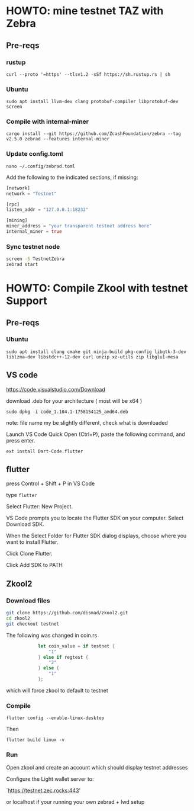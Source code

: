 # HOWTO: mine testnet TAZ with Zebra

## Pre-reqs

### rustup 

`curl --proto '=https' --tlsv1.2 -sSf https://sh.rustup.rs | sh`

### Ubuntu

`sudo apt install llvm-dev clang protobuf-compiler libprotobuf-dev screen`


### Compile with internal-miner

`cargo install --git https://github.com/ZcashFoundation/zebra --tag v2.5.0 zebrad --features internal-miner`


### Update config.toml

`nano ~/.config/zebrad.toml`

Add the following to the indicated sections, if missing:

```rust
[network]
network = "Testnet"

[rpc]
listen_addr = "127.0.0.1:18232"

[mining]
miner_address = "your transparent testnet address here"
internal_miner = true 
```

### Sync testnet node

```bash
screen -S TestnetZebra
zebrad start
```

# HOWTO: Compile Zkool with testnet Support


## Pre-reqs


### Ubuntu

`sudo apt install clang cmake git ninja-build pkg-config libgtk-3-dev liblzma-dev libstdc++-12-dev curl unzip xz-utils zip libglu1-mesa`


## VS code

https://code.visualstudio.com/Download

download .deb for your architecture ( most will be x64 )

`sudo dpkg -i code_1.104.1-1758154125_amd64.deb`

note: file name my be slightly different, check what is downloaded

Launch VS Code Quick Open (Ctrl+P), paste the following command, and press enter.

`ext install Dart-Code.flutter`


## flutter

press Control + Shift + P in VS Code

type `flutter`

Select Flutter: New Project.

VS Code prompts you to locate the Flutter SDK on your computer. Select Download SDK.

When the Select Folder for Flutter SDK dialog displays, choose where you want to install Flutter.

Click Clone Flutter.

Click Add SDK to PATH


## Zkool2

### Download files

```bash
git clone https://github.com/dismad/zkool2.git
cd zkool2
git checkout testnet
```

The following was changed in coin.rs

```rust
            let coin_value = if testnet {
                "1"
            } else if regtest {
                "2"
            } else {
                "1"
            };
```

which will force zkool to default to testnet 

### Compile

`flutter config --enable-linux-desktop`

Then

`flutter build linux -v`

### Run

Open zkool and create an account which should display testnet addresses

Configure the Light wallet server to:

`https://testnet.zec.rocks:443'

or localhost if your running your own zebrad + lwd setup



